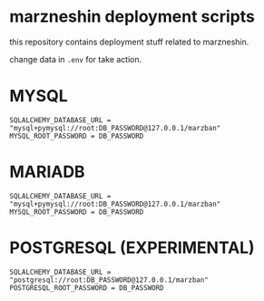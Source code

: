 # marzneshin deployment scripts
this repository contains deployment stuff related to marzneshin.

change data in `.env` for take action.

# MYSQL 
```env
SQLALCHEMY_DATABASE_URL = "mysql+pymysql://root:DB_PASSWORD@127.0.0.1/marzban"
MYSQL_ROOT_PASSWORD = DB_PASSWORD
```

# MARIADB
```env
SQLALCHEMY_DATABASE_URL = "mysql+pymysql://root:DB_PASSWORD@127.0.0.1/marzban"
MYSQL_ROOT_PASSWORD = DB_PASSWORD
```

# POSTGRESQL (EXPERIMENTAL)
```env
SQLALCHEMY_DATABASE_URL = "postgresql://root:DB_PASSWORD@127.0.0.1/marzban"
POSTGRESQL_ROOT_PASSWORD = DB_PASSWORD
```

